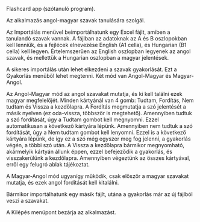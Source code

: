 Flashcard app (szótanuló program).

Az alkalmazás angol-magyar szavak tanulására szolgál.

Az Importálás menüvel beimportálhatunk egy Excel fájlt,
amiben a tanulandó szavak vannak.
A fájlban az adatoknak az A és B oszlopokban kell lenniük,
és a fejlécek elnevezése English (A1 cella), és
Hungarian (B1 cella) kell legyen.
Értelemszerűen az English oszlopban legyenek az angol szavak,
és mellettük a Hungarian oszlopban a magyar jelentések.

A sikeres importálás után lehet elkezdeni a szavak gyakorlását.
Ezt a Gyakorlás menüből lehet megtenni.
Két mód van Angol-Magyar és Magyar-Angol.

Az Angol-Magyar mód az angol szavakat mutatja, és
ki kell találni ezek magyar megfelelőjét.
Minden kártyánál van 4 gomb: Tudtam, Fordítás, Nem tudtam és Vissza a kezdőlapra.
A Fordítás megmutatja a szó jelentését a másik nyelven (ez oda-vissza, többször is megtehető).
Amennyiben tudtuk a szó fordítását, úgy a Tudtam gombot kell megnyomni.
Ezzel automatikusan a következő kártyára lépünk.
Amennyiben nem tudtuk a szó fordítását, úgy a Nem tudtam gombot kell lenyomni.
Ezzel is a következő kártyára lépünk, de így ez a szó még egyszer meg fog jelenni,
a gyakorlás végén, a többi szó után.
A Vissza a kezdőlapra bármikor megnyomható, akármelyik kártyán állunk éppen,
ezzel befejeződik a gyakorlás, és visszakerülünk a kezdőlapra.
Amennyiben végeztünk az összes kártyával, erről egy felugró ablak tájékoztat.

A Magyar-Angol mód ugyanígy működik, csak először a magyar szavakat mutatja,
és ezek angol fordítását kell kitalálni.

Bármikor importálhatunk egy másik fájlt, utána a gyakorlás már az új fájlból veszi a szavakat.

A Kilépés menüpont bezárja az alkalmazást.

